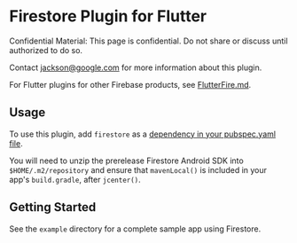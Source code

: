 # Firestore Plugin for Flutter

Confidential Material: This page is confidential. Do not share or discuss until authorized to do so.

Contact jackson@google.com for more information about this plugin.

For Flutter plugins for other Firebase products, see [FlutterFire.md](https://github.com/flutter/plugins/blob/master/FlutterFire.md).

## Usage

To use this plugin, add `firestore` as a [dependency in your pubspec.yaml file](https://flutter.io/platform-plugins/).

You will need to unzip the prerelease Firestore Android SDK into `$HOME/.m2/repository` and ensure that `mavenLocal()` is included
in your app's `build.gradle`, after `jcenter()`.

## Getting Started

See the `example` directory for a complete sample app using Firestore.
